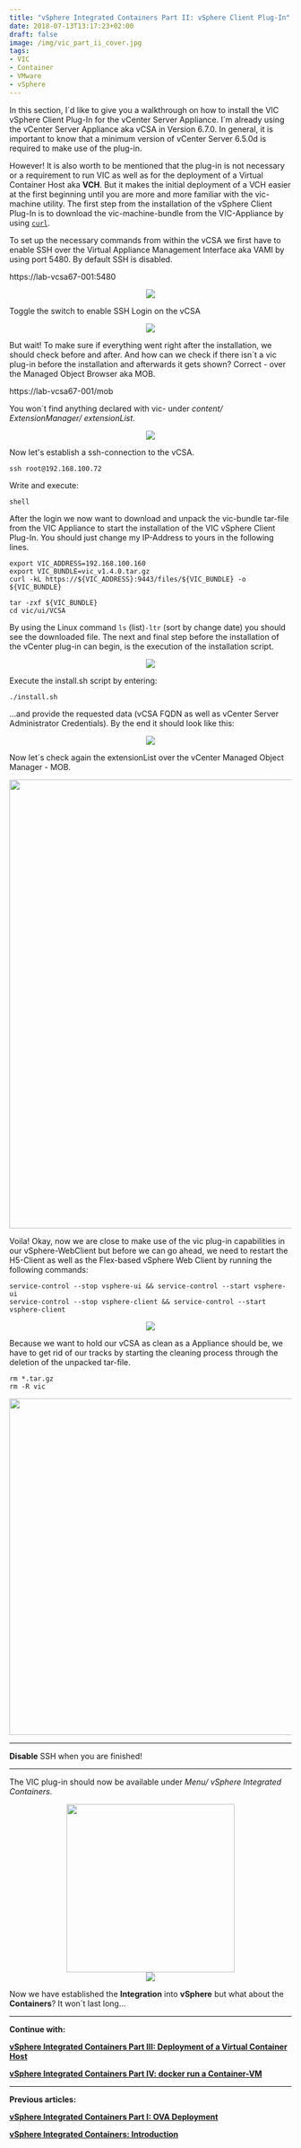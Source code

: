 ```yaml
---
title: "vSphere Integrated Containers Part II: vSphere Client Plug-In"
date: 2018-07-13T13:17:23+02:00
draft: false
image: /img/vic_part_ii_cover.jpg
tags:
- VIC
- Container
- VMware
- vSphere
---
```


In this section, I´d like to give you a walkthrough on how to install the VIC vSphere Client Plug-In for the vCenter Server Appliance. I´m already using the vCenter Server Appliance aka vCSA in Version 6.7.0. In general, it is important to know that a minimum version of vCenter Server 6.5.0d is required to make use of the plug-in.

However! It is also worth to be mentioned that the plug-in is not necessary or a requirement to run VIC as well as for the deployment of a Virtual Container Host aka **VCH**. But it makes the initial deployment of a VCH easier at the first beginning until you are more and more familiar with the vic-machine utility.
The first step from the installation of the vSphere Client Plug-In is to download the vic-machine-bundle from the VIC-Appliance by using <a href="https://en.wikipedia.org/wiki/CURL" target="_blank">`curl`</a>.

To set up the necessary commands from within the vCSA we first have to enable SSH over the Virtual Appliance Management Interface aka VAMI by using port 5480. By default SSH is disabled.

https://lab-vcsa67-001:5480

<center><a href="/img/posts/vic_getting_started/CapturFiles-20180616_092710.jpg"><img src="/img/posts/vic_getting_started/CapturFiles-20180616_092710.jpg"></img></a></center>

Toggle the switch to enable SSH Login on the vCSA

<center><a href="/img/posts/vic_getting_started/CapturFiles-20180616_092734.jpg"><img src="/img/posts/vic_getting_started/CapturFiles-20180616_092734.jpg"></img></a></center>

But wait! To make sure if everything went right after the installation, we should check before and after. And how can we check if there isn´t a vic plug-in before the installation and afterwards it gets shown? Correct - over the Managed Object Browser aka MOB.

https://lab-vcsa67-001/mob

You won´t find anything declared with vic- under *content/ ExtensionManager/ extensionList*.

<center><a href="/img/posts/vic_getting_started/CapturFiles-20180616_095438.jpg"><img src="/img/posts/vic_getting_started/CapturFiles-20180616_095438.jpg"></img></a></center>

Now let's establish a ssh-connection to the vCSA.

```
ssh root@192.168.100.72
```

Write and execute:

```
shell
```

After the login we now want to download and unpack the vic-bundle tar-file from the VIC Appliance to start the installation of the VIC vSphere Client Plug-In. You should just change my IP-Address to yours in the following lines.

```
export VIC_ADDRESS=192.168.100.160
export VIC_BUNDLE=vic_v1.4.0.tar.gz
curl -kL https://${VIC_ADDRESS}:9443/files/${VIC_BUNDLE} -o ${VIC_BUNDLE}
```

```
tar -zxf ${VIC_BUNDLE}
cd vic/ui/VCSA
```

By using the Linux command `ls` (list)`-ltr` (sort by change date) you should see the downloaded file.
The next and final step before the installation of the vCenter plug-in can begin, is the execution of the installation script.

<center><a href="/img/posts/vic_getting_started/CapturFiles-20180616_094828.jpg"><img src="/img/posts/vic_getting_started/CapturFiles-20180616_094828.jpg"></img></a></center>

Execute the install.sh script by entering:

```
./install.sh
```

...and provide the requested data (vCSA FQDN as well as vCenter Server Administrator Credentials). By the end it should look like this:

<center><a href="/img/posts/vic_getting_started/CapturFiles-20180616_095702.jpg"><img src="/img/posts/vic_getting_started/CapturFiles-20180616_095702.jpg"></img></a></center>

Now let´s check again the extensionList over the vCenter Managed Object Manager - MOB.

<center><a href="/img/posts/vic_getting_started/CapturFiles-20180707_090912.jpg"><img src="/img/posts/vic_getting_started/CapturFiles-20180707_090912.jpg" width="800"></img></a></center>

Voila!
Okay, now we are close to make use of the vic plug-in capabilities in our vSphere-WebClient but before we can go ahead, we need to restart the H5-Client as well as the Flex-based vSphere Web Client by running the following commands:

```
service-control --stop vsphere-ui && service-control --start vsphere-ui
service-control --stop vsphere-client && service-control --start vsphere-client
```

<center><a href="/img/posts/vic_getting_started/CapturFiles-20180616_100412.jpg"><img src="/img/posts/vic_getting_started/CapturFiles-20180616_100412.jpg"></img></a></center>

Because we want to hold our vCSA as clean as a Appliance should be, we have to get rid of our tracks by starting the cleaning process through the deletion of the unpacked tar-file.

```
rm *.tar.gz
rm -R vic
```

<center><a href="/img/posts/vic_getting_started/CapturFiles-20180616_100743.jpg"><img src="/img/posts/vic_getting_started/CapturFiles-20180616_100743.jpg" width="600"></img></a></center>

---
**Disable** SSH when you are finished!

---

The VIC plug-in should now be available under *Menu/ vSphere Integrated Containers*.

<center><a href="/img/posts/vic_getting_started/CapturFiles-20180616_092711.jpg"><img src="/img/posts/vic_getting_started/CapturFiles-20180616_092711.jpg" width="300"></img></a></center>

<center><a href="/img/posts/vic_getting_started/CapturFiles-20180616_101449.jpg"><img src="/img/posts/vic_getting_started/CapturFiles-20180616_101449.jpg"></img></a></center>

Now we have established the **Integration** into **vSphere** but what about the **Containers**? It won´t last long...

---
**Continue with:**

<a href="/post/vsphere-integrated-containers-part-iii-deployment-of-a-virtual-container-host/">**vSphere Integrated Containers Part III: Deployment of a Virtual Container Host**</a>

<a href="/post/vsphere-integrated-containers-part-iv-docker-run-a-container-vm">**vSphere Integrated Containers Part IV: docker run a Container-VM**</a>

---
**Previous articles:**

<a href="/post/vsphere-integrated-containers-part-i-ova-deployment">**vSphere Integrated Containers Part I: OVA Deployment**</a>

<a href="/post/vmware-vsphere-integrated-containers-introduction">**vSphere Integrated Containers: Introduction**</a>